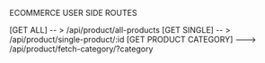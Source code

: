 ECOMMERCE USER SIDE ROUTES


<!-- GET  ALL PRODUCTS  -- filter querys(page,limit,category,search,productCategory,minPrice,maxPrice) --> 
[GET ALL] -- > /api/product/all-products 
[GET SINGLE] -- > /api/product/single-product/:id
[GET PRODUCT CATEGORY]  ---> /api/product/fetch-category/?category
